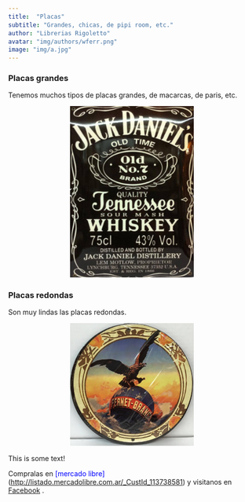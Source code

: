 ```yaml
---
title:  "Placas"
subtitle: "Grandes, chicas, de pipi room, etc."
author: "Librerias Rigoletto"
avatar: "img/authors/wferr.png"
image: "img/a.jpg"
---
```


### Placas grandes
Tenemos muchos tipos de placas grandes, de macarcas, de paris, etc.
<center> 
<img src="/img/placa.png" class="fit image"  style="max-width: 50%; height: auto;">
</center>

### Placas redondas
Son muy lindas las placas redondas.
<center>
<img src="/img/placaredonda.png" class="fit image"  style="max-width: 50%; height: auto;">
</center>

This is some text!

Compralas en <font color="blue">[mercado libre] </font> (http://listado.mercadolibre.com.ar/_CustId_113738581)  y visitanos en <font color="blue"> [Facebook](https://www.facebook.com/rigolettonegocio/) </font>.
